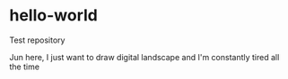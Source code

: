 # hello-world
Test repository

Jun here, I just want to draw digital landscape and I'm constantly tired
all the time

